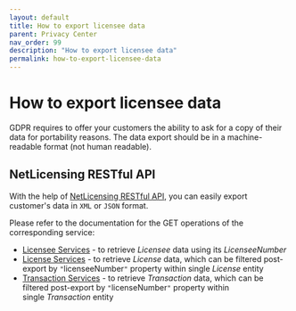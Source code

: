 ```yaml
---
layout: default
title: How to export licensee data
parent: Privacy Center
nav_order: 99
description: "How to export licensee data"
permalink: how-to-export-licensee-data
---
```


How to export licensee data
===========================

GDPR requires to offer your customers the ability to ask for a copy of
their data for portability reasons. The data export should be in a
machine-readable format (not human readable).

NetLicensing RESTful API
------------------------

With the help of [NetLicensing RESTful API](restful-api), you can
easily export customer's data in `XML` or `JSON` format.

Please refer to the documentation for the GET operations of the
corresponding service:

-   [Licensee Services](licensee-services) -
    to retrieve *Licensee* data using its *LicenseeNumber*
-   [License Services](license-services) -
    to retrieve *License* data, which can be filtered post-export by
    `"`licenseeNumber`"` property within single *License* entity
-   [Transaction Services](transaction-services) -
    to retrieve *Transaction* data, which can be filtered post-export by
    `"`licenseNumber`"` property within single *Transaction* entity
